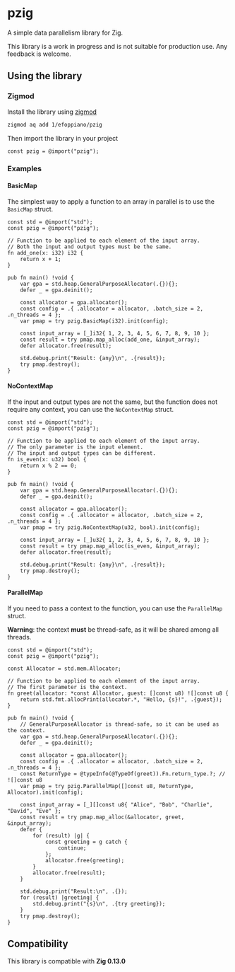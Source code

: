 # pzig

A simple data parallelism library for Zig.

This library is a work in progress and is not suitable for production use. Any feedback is welcome.

## Using the library

### Zigmod

Install the library using [zigmod](https://github.com/nektro/zigmod/)

```bash
zigmod aq add 1/efoppiano/pzig
```

Then import the library in your project

```zig
const pzig = @import("pzig");
```

### Examples

#### BasicMap

The simplest way to apply a function to an array in parallel is to use the `BasicMap` struct.

```zig
const std = @import("std");
const pzig = @import("pzig");

// Function to be applied to each element of the input array.
// Both the input and output types must be the same.
fn add_one(x: i32) i32 {
    return x + 1;
}

pub fn main() !void {
    var gpa = std.heap.GeneralPurposeAllocator(.{}){};
    defer _ = gpa.deinit();

    const allocator = gpa.allocator();
    const config = .{ .allocator = allocator, .batch_size = 2, .n_threads = 4 };
    var pmap = try pzig.BasicMap(i32).init(config);

    const input_array = [_]i32{ 1, 2, 3, 4, 5, 6, 7, 8, 9, 10 };
    const result = try pmap.map_alloc(add_one, &input_array);
    defer allocator.free(result);

    std.debug.print("Result: {any}\n", .{result});
    try pmap.destroy();
}
```

#### NoContextMap

If the input and output types are not the same, but the function does not require any context, you can use the `NoContextMap` struct.

```zig
const std = @import("std");
const pzig = @import("pzig");

// Function to be applied to each element of the input array.
// The only parameter is the input element.
// The input and output types can be different.
fn is_even(x: u32) bool {
    return x % 2 == 0;
}

pub fn main() !void {
    var gpa = std.heap.GeneralPurposeAllocator(.{}){};
    defer _ = gpa.deinit();

    const allocator = gpa.allocator();
    const config = .{ .allocator = allocator, .batch_size = 2, .n_threads = 4 };
    var pmap = try pzig.NoContextMap(u32, bool).init(config);

    const input_array = [_]u32{ 1, 2, 3, 4, 5, 6, 7, 8, 9, 10 };
    const result = try pmap.map_alloc(is_even, &input_array);
    defer allocator.free(result);

    std.debug.print("Result: {any}\n", .{result});
    try pmap.destroy();
}
```

#### ParallelMap

If you need to pass a context to the function, you can use the `ParallelMap` struct.

**Warning**: the context **must** be thread-safe, as it will be shared among all threads.


```zig
const std = @import("std");
const pzig = @import("pzig");

const Allocator = std.mem.Allocator;

// Function to be applied to each element of the input array.
// The first parameter is the context.
fn greet(allocator: *const Allocator, guest: []const u8) ![]const u8 {
    return std.fmt.allocPrint(allocator.*, "Hello, {s}!", .{guest});
}

pub fn main() !void {
    // GeneralPurposeAllocator is thread-safe, so it can be used as the context.
    var gpa = std.heap.GeneralPurposeAllocator(.{}){};
    defer _ = gpa.deinit();

    const allocator = gpa.allocator();
    const config = .{ .allocator = allocator, .batch_size = 2, .n_threads = 4 };
    const ReturnType = @typeInfo(@TypeOf(greet)).Fn.return_type.?; // ![]const u8
    var pmap = try pzig.ParallelMap([]const u8, ReturnType, Allocator).init(config);

    const input_array = [_][]const u8{ "Alice", "Bob", "Charlie", "David", "Eve" };
    const result = try pmap.map_alloc(&allocator, greet, &input_array);
    defer {
        for (result) |g| {
            const greeting = g catch {
                continue;
            };
            allocator.free(greeting);
        }
        allocator.free(result);
    }

    std.debug.print("Result:\n", .{});
    for (result) |greeting| {
        std.debug.print("{s}\n", .{try greeting});
    }
    try pmap.destroy();
}
```

## Compatibility

This library is compatible with **Zig 0.13.0**
